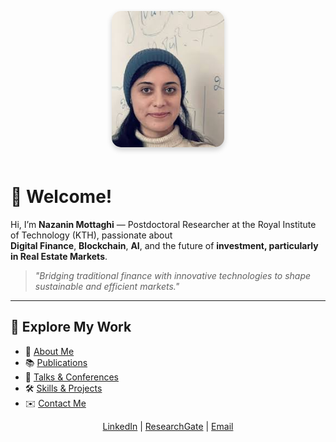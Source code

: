 <p align="center">
  <img src="/image.jpeg" alt="Nazanin Mottaghi" 
       style="width:180px; border-radius:15px; box-shadow: 0 4px 8px rgba(0,0,0,0.2); margin-bottom:20px;">
</p>

# 👋 Welcome!

Hi, I’m **Nazanin Mottaghi** — Postdoctoral Researcher at the Royal Institute of Technology (KTH), passionate about  
**Digital Finance**, **Blockchain**, **AI**, and the future of **investment, particularly in Real Estate Markets**.

> *"Bridging traditional finance with innovative technologies to shape sustainable and efficient markets."*

---

## 🚀 Explore My Work

- 📄 [About Me](/about)  
- 📚 [Publications](/publications)  
- 🎤 [Talks & Conferences](/talks)  
- 🛠️ [Skills & Projects](/skills)  
- ✉️ [Contact Me](/contact)  

<p align="center">
  <a href="https://www.linkedin.com/in/nazanin-mottaghi">LinkedIn</a> |
  <a href="https://www.researchgate.net/profile/Fatemeh-Mottaghi">ResearchGate</a> |
  <a href="mailto:mottagh@kth.se">Email</a>
</p>
